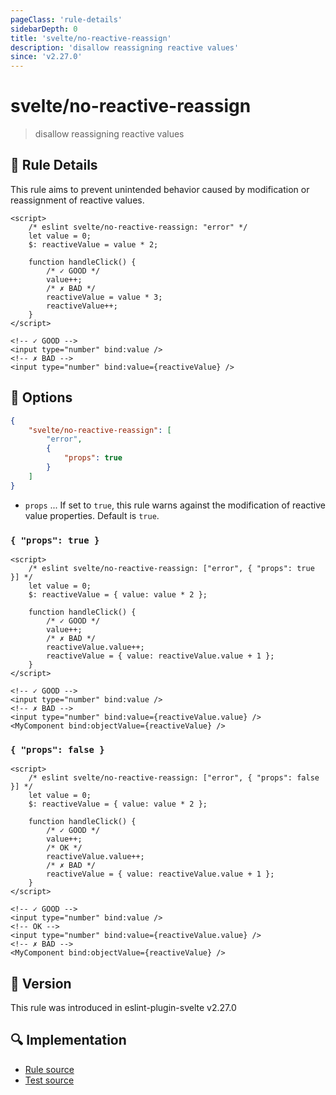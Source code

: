 ```yaml
---
pageClass: 'rule-details'
sidebarDepth: 0
title: 'svelte/no-reactive-reassign'
description: 'disallow reassigning reactive values'
since: 'v2.27.0'
---
```


# svelte/no-reactive-reassign

> disallow reassigning reactive values

## :book: Rule Details

This rule aims to prevent unintended behavior caused by modification or reassignment of reactive values.

<ESLintCodeBlock>

<!--eslint-skip-->

```svelte
<script>
	/* eslint svelte/no-reactive-reassign: "error" */
	let value = 0;
	$: reactiveValue = value * 2;

	function handleClick() {
		/* ✓ GOOD */
		value++;
		/* ✗ BAD */
		reactiveValue = value * 3;
		reactiveValue++;
	}
</script>

<!-- ✓ GOOD -->
<input type="number" bind:value />
<!-- ✗ BAD -->
<input type="number" bind:value={reactiveValue} />
```

</ESLintCodeBlock>

## :wrench: Options

```json
{
	"svelte/no-reactive-reassign": [
		"error",
		{
			"props": true
		}
	]
}
```

- `props` ... If set to `true`, this rule warns against the modification of reactive value properties. Default is `true`.

### `{ "props": true }`

<ESLintCodeBlock>

<!--eslint-skip-->

```svelte
<script>
	/* eslint svelte/no-reactive-reassign: ["error", { "props": true }] */
	let value = 0;
	$: reactiveValue = { value: value * 2 };

	function handleClick() {
		/* ✓ GOOD */
		value++;
		/* ✗ BAD */
		reactiveValue.value++;
		reactiveValue = { value: reactiveValue.value + 1 };
	}
</script>

<!-- ✓ GOOD -->
<input type="number" bind:value />
<!-- ✗ BAD -->
<input type="number" bind:value={reactiveValue.value} />
<MyComponent bind:objectValue={reactiveValue} />
```

</ESLintCodeBlock>

### `{ "props": false }`

<ESLintCodeBlock>

<!--eslint-skip-->

```svelte
<script>
	/* eslint svelte/no-reactive-reassign: ["error", { "props": false }] */
	let value = 0;
	$: reactiveValue = { value: value * 2 };

	function handleClick() {
		/* ✓ GOOD */
		value++;
		/* OK */
		reactiveValue.value++;
		/* ✗ BAD */
		reactiveValue = { value: reactiveValue.value + 1 };
	}
</script>

<!-- ✓ GOOD -->
<input type="number" bind:value />
<!-- OK -->
<input type="number" bind:value={reactiveValue.value} />
<!-- ✗ BAD -->
<MyComponent bind:objectValue={reactiveValue} />
```

</ESLintCodeBlock>

## :rocket: Version

This rule was introduced in eslint-plugin-svelte v2.27.0

## :mag: Implementation

- [Rule source](https://github.com/sveltejs/eslint-plugin-svelte/blob/main/src/rules/no-reactive-reassign.ts)
- [Test source](https://github.com/sveltejs/eslint-plugin-svelte/blob/main/tests/src/rules/no-reactive-reassign.ts)
